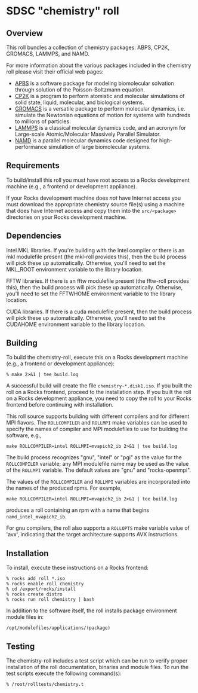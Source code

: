 # SDSC "chemistry" roll

## Overview

This roll bundles a collection of chemistry packages: ABPS, CP2K, GROMACS,
LAMMPS, and NAMD.

For more information about the various packages included in the chemistry roll
please visit their official web pages:

- <a href="http://www.poissonboltzmann.org/apbs/" target="_blank">APBS</a> is a software package for modeling biomolecular solvation through solution of the Poisson-Boltzmann equation.
- <a href="http://www.cp2k.org" target="_blank">CP2K</a> is a program to perform atomistic and molecular simulations of solid state, liquid, molecular, and biological systems.
- <a href="http://www.gromacs.org" target="_blank">GROMACS</a> is a versatile package to perform molecular dynamics, i.e. simulate the Newtonian equations of motion for systems with hundreds to millions of particles.
- <a href="http://lammps.sandia.gov" target="_blank">LAMMPS</a> is a classical molecular dynamics code, and an acronym for Large-scale Atomic/Molecular Massively Parallel Simulator.
- <a href="http://www.ks.uiuc.edu/Research/namd/" target="_blank">NAMD</a> is a parallel molecular dynamics code designed for high-performance simulation of large biomolecular systems.


## Requirements

To build/install this roll you must have root access to a Rocks development
machine (e.g., a frontend or development appliance).

If your Rocks development machine does *not* have Internet access you must
download the appropriate chemistry source file(s) using a machine that does have
Internet access and copy them into the `src/<package>` directories on your Rocks
development machine.


## Dependencies

Intel MKL libraries.  If you're building with the Intel compiler or there is
an mkl modulefile present (the mkl-roll provides this), then the build process
will pick these up automatically.  Otherwise, you'll need to set the MKL_ROOT
environment variable to the library location.

FFTW libraries.  If there is
an fftw modulefile present (the fftw-roll provides this), then the build process
will pick these up automatically.  Otherwise, you'll need to set the FFTWHOME
environment variable to the library location.

CUDA libraries.  If there is
a cuda modulefile present, then the build process
will pick these up automatically.  Otherwise, you'll need to set the CUDAHOME
environment variable to the library location.

## Building

To build the chemistry-roll, execute this on a Rocks development
machine (e.g., a frontend or development appliance):

```shell
% make 2>&1 | tee build.log
```

A successful build will create the file `chemistry-*.disk1.iso`.  If you built the
roll on a Rocks frontend, proceed to the installation step. If you built the
roll on a Rocks development appliance, you need to copy the roll to your Rocks
frontend before continuing with installation.

This roll source supports building with different compilers and for different
MPI flavors.  The `ROLLCOMPILER` and `ROLLMPI` make variables can be used to
specify the names of compiler and MPI modulefiles to use for building the
software, e.g.,

```shell
make ROLLCOMPILER=intel ROLLMPI=mvapich2_ib 2>&1 | tee build.log
```

The build process recognizes "gnu", "intel" or "pgi" as the value for the
`ROLLCOMPILER` variable; any MPI modulefile name may be used as the value of
the `ROLLMPI` variable.  The default values are "gnu" and "rocks-openmpi".

The values of the `ROLLCOMPILER` and `ROLLMPI` variables are incorporated into
the names of the produced rpms.  For example,

```shell
make ROLLCOMPILER=intel ROLLMPI=mvapich2_ib 2>&1 | tee build.log
```

produces a roll containing an rpm with a name that begins
`namd_intel_mvapich2_ib`.

For gnu compilers, the roll also supports a `ROLLOPTS` make variable value of
'avx', indicating that the target architecture supports AVX instructions.


## Installation

To install, execute these instructions on a Rocks frontend:

```shell
% rocks add roll *.iso
% rocks enable roll chemistry
% cd /export/rocks/install
% rocks create distro
% rocks run roll chemistry | bash
```

In addition to the software itself, the roll installs package environment
module files in:

```shell
/opt/modulefiles/applications/(package)
```


## Testing

The chemistry-roll includes a test script which can be run to verify proper
installation of the roll documentation, binaries and module files. To
run the test scripts execute the following command(s):

```shell
% /root/rolltests/chemistry.t 
```
